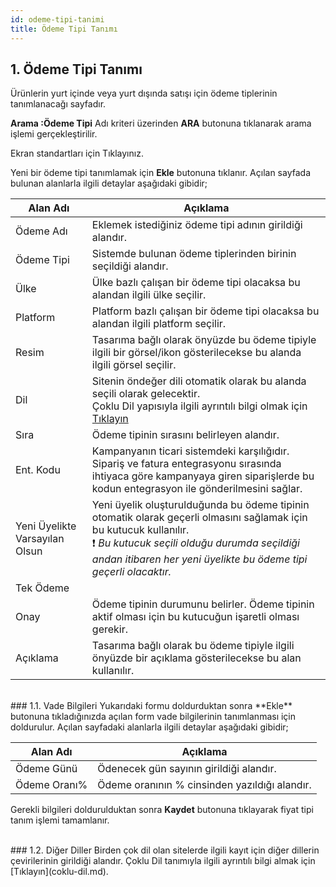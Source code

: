 ```yaml
---
id: odeme-tipi-tanimi
title: Ödeme Tipi Tanımı
---
```


## 1. Ödeme Tipi Tanımı

Ürünlerin yurt içinde veya yurt dışında satışı için ödeme tiplerinin tanımlanacağı sayfadır.

**Arama :Ödeme Tipi** Adı kriteri üzerinden **ARA** butonuna tıklanarak arama işlemi gerçekleştirilir.

Ekran standartları için Tıklayınız.

Yeni bir ödeme tipi tanımlamak için **Ekle**  butonuna tıklanır. Açılan sayfada bulunan alanlarla ilgili detaylar aşağıdaki gibidir;

|Alan Adı|Açıklama|
|--|--|
|Ödeme Adı|Eklemek istediğiniz ödeme tipi adının girildiği alandır.|
|Ödeme Tipi|Sistemde bulunan ödeme tiplerinden birinin seçildiği alandır.|
|Ülke|Ülke bazlı çalışan bir ödeme tipi olacaksa bu alandan ilgili ülke seçilir.|
|Platform|Platform bazlı çalışan bir ödeme tipi olacaksa bu alandan ilgili platform seçilir.|
|Resim|Tasarıma bağlı olarak önyüzde bu ödeme tipiyle ilgili bir görsel/ikon gösterilecekse bu alanda ilgili görsel seçilir.|
|Dil|Sitenin öndeğer dili otomatik olarak bu alanda seçili olarak gelecektir.<br>Çoklu Dil yapısıyla ilgili ayrıntılı bilgi olmak için [Tıklayın](coklu-dil.md)|
|Sıra|Ödeme tipinin sırasını belirleyen alandır.|
|Ent. Kodu|Kampanyanın ticari sistemdeki karşılığıdır. Sipariş ve fatura entegrasyonu sırasında ihtiyaca göre kampanyaya giren siparişlerde bu kodun entegrasyon ile gönderilmesini sağlar.|
|Yeni Üyelikte Varsayılan Olsun|Yeni üyelik oluşturulduğunda bu ödeme tipinin otomatik olarak geçerli olmasını sağlamak için bu kutucuk kullanılır.<br>❗️ _Bu kutucuk seçili olduğu durumda seçildiği andan itibaren her yeni üyelikte bu ödeme tipi geçerli olacaktır._|
|Tek Ödeme||
|Onay|Ödeme tipinin durumunu belirler. Ödeme tipinin aktif olması için bu kutucuğun işaretli olması gerekir.|
|Açıklama|Tasarıma bağlı olarak bu ödeme tipiyle ilgili önyüzde bir açıklama gösterilecekse bu alan kullanılır.|

<br>
### 1.1. Vade Bilgileri
Yukarıdaki formu doldurduktan sonra **Ekle** butonuna tıkladığınızda açılan form vade bilgilerinin tanımlanması için doldurulur. Açılan sayfadaki alanlarla ilgili detaylar aşağıdaki gibidir;

|Alan Adı|Açıklama|
|--|--|
|Ödeme Günü|Ödenecek gün sayının girildiği alandır.|
|Ödeme Oranı%|Ödeme oranının % cinsinden yazıldığı alandır.|


Gerekli bilgileri doldurulduktan sonra **Kaydet** butonuna tıklayarak fiyat tipi tanım işlemi tamamlanır.

<br>
### 1.2. Diğer Diller
Birden çok dil olan sitelerde ilgili kayıt için diğer dillerin çevirilerinin girildiği alandır. Çoklu Dil tanımıyla ilgili ayrıntılı bilgi almak için [Tıklayın](coklu-dil.md).